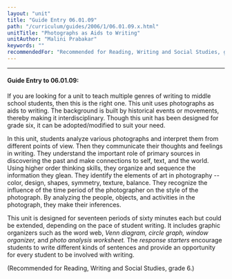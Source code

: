 ```yaml
---
layout: "unit"
title: "Guide Entry 06.01.09"
path: "/curriculum/guides/2006/1/06.01.09.x.html"
unitTitle: "Photographs as Aids to Writing"
unitAuthor: "Malini Prabakar"
keywords: ""
recommendedFor: "Recommended for Reading, Writing and Social Studies, grade 6."
---
```

<body>
<hr/>
<h4>
Guide Entry to 06.01.09:
</h4>
<p>
If you are looking for a unit to teach multiple genres of writing to middle school students, then this is the right one. This unit uses photographs as aids to writing. The background is built by historical events or movements, thereby making it interdisciplinary. Though this unit has been designed for grade six, it can be adopted/modified to suit your need.
</p>
<p>
In this unit, students analyze various photographs and interpret them from different points of view. Then they communicate their thoughts and feelings in writing. They understand the important role of primary sources in discovering the past and make connections to self, text, and the world. Using higher order thinking skills, they organize and sequence the information they glean. They identify the elements of art in photography -- color, design, shapes, symmetry, texture, balance. They recognize the influence of the time period of the photographer on the style of the photograph. By analyzing the people, objects, and activities in the photograph, they make their inferences.
</p>
<p>
This unit is designed for seventeen periods of sixty minutes each but could be extended, depending on the pace of student writing. It includes graphic organizers such as the word web,
<i>
Venn diagram, circle graph, window organizer,
</i>
and
<i>
photo analysis worksheet.
</i>
The
<i>
response starters
</i>
encourage students to write different kinds of sentences and provide an opportunity for every student to be involved with writing.
</p>
<p>
(Recommended for Reading, Writing and Social Studies, grade 6.)
</p>
</body>